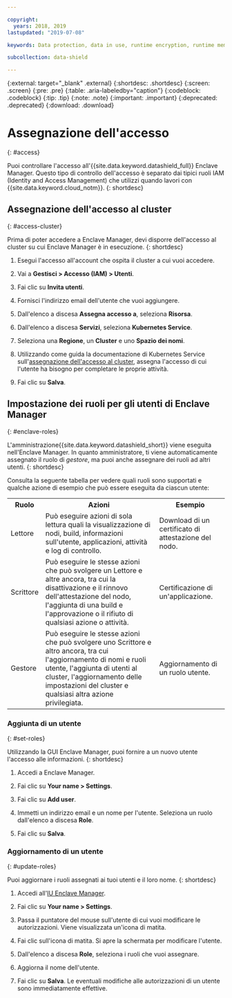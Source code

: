 ```yaml
---

copyright:
  years: 2018, 2019
lastupdated: "2019-07-08"

keywords: Data protection, data in use, runtime encryption, runtime memory encryption, encrypted memory, Intel SGX, software guard extensions, Fortanix runtime encryption

subcollection: data-shield

---
```


{:external: target="_blank" .external}
{:shortdesc: .shortdesc}
{:screen: .screen}
{:pre: .pre}
{:table: .aria-labeledby="caption"}
{:codeblock: .codeblock}
{:tip: .tip}
{:note: .note}
{:important: .important}
{:deprecated: .deprecated}
{:download: .download}

# Assegnazione dell'accesso
{: #access}

Puoi controllare l'accesso all'{{site.data.keyword.datashield_full}} Enclave Manager. Questo tipo di controllo dell'accesso è separato dai tipici ruoli IAM (Identity and Access Management) che utilizzi quando lavori con {{site.data.keyword.cloud_notm}}.
{: shortdesc}


## Assegnazione dell'accesso al cluster
{: #access-cluster}

Prima di poter accedere a Enclave Manager, devi disporre dell'accesso al cluster su cui Enclave Manager è in esecuzione.
{: shortdesc}

1. Esegui l'accesso all'account che ospita il cluster a cui vuoi accedere.

2. Vai a **Gestisci > Accesso (IAM) > Utenti**.

3. Fai clic su **Invita utenti**.

4. Fornisci l'indirizzo email dell'utente che vuoi aggiungere.

5. Dall'elenco a discesa **Assegna accesso a**, seleziona **Risorsa**.

6. Dall'elenco a discesa **Servizi**, seleziona **Kubernetes Service**.

7. Seleziona una **Regione**, un **Cluster** e uno **Spazio dei nomi**.

8. Utilizzando come guida la documentazione di Kubernetes Service sull'[assegnazione dell'accesso al cluster](/docs/containers?topic=containers-users), assegna l'accesso di cui l'utente ha bisogno per completare le proprie attività.

9. Fai clic su **Salva**.

## Impostazione dei ruoli per gli utenti di Enclave Manager
{: #enclave-roles}

L'amministrazione{{site.data.keyword.datashield_short}} viene eseguita nell'Enclave Manager. In quanto amministratore, ti viene automaticamente assegnato il ruolo di *gestore*, ma puoi anche assegnare dei ruoli ad altri utenti.
{: shortdesc}

Consulta la seguente tabella per vedere quali ruoli sono supportati e qualche azione di esempio che può essere eseguita da ciascun utente:

<table>
  <tr>
    <th>Ruolo</th>
    <th>Azioni</th>
    <th>Esempio</th>
  </tr>
  <tr>
    <td>Lettore</td>
    <td>Può eseguire azioni di sola lettura quali la visualizzazione di nodi, build, informazioni sull'utente, applicazioni, attività e log di controllo.</td>
    <td>Download di un certificato di attestazione del nodo.</td>
  </tr>
  <tr>
    <td>Scrittore</td>
    <td>Può eseguire le stesse azioni che può svolgere un Lettore e altre ancora, tra cui la disattivazione e il rinnovo dell'attestazione del nodo, l'aggiunta di una build e l'approvazione o il rifiuto di qualsiasi azione o attività.</td>
    <td>Certificazione di un'applicazione.</td>
  </tr>
  <tr>
    <td>Gestore</td>
    <td>Può eseguire le stesse azioni che può svolgere uno Scrittore e altro ancora, tra cui l'aggiornamento di nomi e ruoli utente, l'aggiunta di utenti al cluster, l'aggiornamento delle impostazioni del cluster e qualsiasi altra azione privilegiata.</td>
    <td>Aggiornamento di un ruolo utente.</td>
  </tr>
</table>


### Aggiunta di un utente
{: #set-roles}

Utilizzando la GUI Enclave Manager, puoi fornire a un nuovo utente l'accesso alle informazioni.
{: shortdesc}

1. Accedi a Enclave Manager.

2. Fai clic su **Your name > Settings**.

3. Fai clic su **Add user**.

4. Immetti un indirizzo email e un nome per l'utente. Seleziona un ruolo dall'elenco a discesa **Role**.

5. Fai clic su **Salva**.



### Aggiornamento di un utente
{: #update-roles}

Puoi aggiornare i ruoli assegnati ai tuoi utenti e il loro nome.
{: shortdesc}

1. Accedi all'[IU Enclave Manager](/docs/services/data-shield?topic=data-shield-enclave-manager#em-signin).

2. Fai clic su **Your name > Settings**.

3. Passa il puntatore del mouse sull'utente di cui vuoi modificare le autorizzazioni. Viene visualizzata un'icona di matita.

4. Fai clic sull'icona di matita. Si apre la schermata per modificare l'utente.

5. Dall'elenco a discesa **Role**, seleziona i ruoli che vuoi assegnare.

6. Aggiorna il nome dell'utente.

7. Fai clic su **Salva**. Le eventuali modifiche alle autorizzazioni di un utente sono immediatamente effettive.


